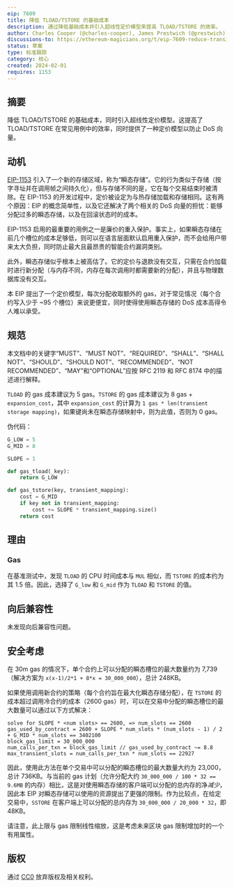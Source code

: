 ```yaml
---
eip: 7609
title: 降低 TLOAD/TSTORE 的基础成本
description: 通过降低基础成本并引入超线性定价模型来提高 TLOAD/TSTORE 的效率。
author: Charles Cooper (@charles-cooper), James Prestwich (@prestwich), brockelmore (@brockelmore)
discussions-to: https://ethereum-magicians.org/t/eip-7609-reduce-transient-storage-pricing/18435
status: 草案
type: 标准跟踪
category: 核心
created: 2024-02-01
requires: 1153
---
```


## 摘要

降低 TLOAD/TSTORE 的基础成本，同时引入超线性定价模型。这提高了 TLOAD/TSTORE 在常见用例中的效率，同时提供了一种定价模型以防止 DoS 向量。

## 动机

[EIP-1153](./eip-1153.md) 引入了一个新的存储区域，称为“瞬态存储”。它的行为类似于存储（按字寻址并在调用帧之间持久化），但与存储不同的是，它在每个交易结束时被清除。在 EIP-1153 的开发过程中，定价被设定为与热存储加载和存储相同。这有两个原因：EIP 的概念简单性，以及它还解决了两个相关的 DoS 向量的担忧：能够分配过多的瞬态存储，以及在回滚状态时的成本。

EIP-1153 启用的最重要的用例之一是廉价的重入保护。事实上，如果瞬态存储在前几个槽位的成本足够低，则可以在语言层面默认启用重入保护，而不会给用户带来太大负担，同时防止最大且最昂贵的智能合约漏洞类别。

此外，瞬态存储似乎根本上被高估了。它的定价与退款没有交互，只需在合约加载时进行新分配（与内存不同，内存在每次调用时都需要新的分配），并且与物理数据库没有交互。

本 EIP 提出了一个定价模型，每次分配收取额外的 gas，对于常见情况（每个合约写入少于 ~95 个槽位）来说更便宜，同时使得使用瞬态存储的 DoS 成本高得令人难以承受。

## 规范

本文档中的关键字“MUST”、“MUST NOT”、“REQUIRED”、“SHALL”、“SHALL NOT”、“SHOULD”、“SHOULD NOT”、“RECOMMENDED”、“NOT RECOMMENDED”、“MAY”和“OPTIONAL”应按 RFC 2119 和 RFC 8174 中的描述进行解释。

`TLOAD` 的 gas 成本建议为 5 gas。`TSTORE` 的 gas 成本建议为 8 gas + `expansion_cost`，其中 `expansion_cost` 的计算为 `1 gas * len(transient storage mapping)`，如果键尚未在瞬态存储映射中，则为此值，否则为 0 gas。

伪代码：

```python
G_LOW = 5
G_MID = 8

SLOPE = 1

def gas_tload(_key):
    return G_LOW

def gas_tstore(key, transient_mapping):
    cost = G_MID
    if key not in transient_mapping:
        cost += SLOPE * transient_mapping.size()
    return cost
```

## 理由

### Gas

在基准测试中，发现 `TLOAD` 的 CPU 时间成本与 `MUL` 相似，而 `TSTORE` 的成本约为其 1.5 倍。因此，选择了 `G_low` 和 `G_mid` 作为 `TLOAD` 和 `TSTORE` 的值。

## 向后兼容性

未发现向后兼容性问题。

## 安全考虑

在 30m gas 的情况下，单个合约上可以分配的瞬态槽位的最大数量约为 7,739（解决方案为 `x(x-1)/2*1 + 8*x = 30_000_000`），总计 248KB。

如果使用调用新合约的策略（每个合约旨在最大化瞬态存储分配），在 `TSTORE` 的成本超过调用冷合约的成本（2600 gas）时，可以在交易中分配的瞬态槽位的最大数量可以通过以下方式解决：

```
solve for SLOPE * <num slots> == 2600, => num_slots == 2600
gas_used_by_contract = 2600 + SLOPE * num_slots * (num_slots - 1) / 2 + G_MID * num_slots == 3402100
block_gas_limit = 30_000_000
num_calls_per_txn = block_gas_limit // gas_used_by_contract ~= 8.8
max_transient_slots = num_calls_per_txn * num_slots == 22927
```

因此，使用此方法在单个交易中可以分配的瞬态槽位的最大数量大约为 23,000，总计 736KB。与当前的 gas 计划（允许分配大约 `30_000_000 / 100 * 32 == 9.6MB` 的内存）相比，这是对使用瞬态存储的客户端可以分配的总内存的净*减少*，因此本 EIP 对瞬态存储可以使用的资源提出了更强的限制。作为比较点，在给定交易中，`SSTORE` 在客户端上可以分配的总内存为 `30_000_000 / 20_000 * 32`，即 48KB。

请注意，此上限与 gas 限制线性缩放，这是考虑未来区块 gas 限制增加时的一个有用属性。

## 版权

通过 [CC0](../LICENSE.md) 放弃版权及相关权利。